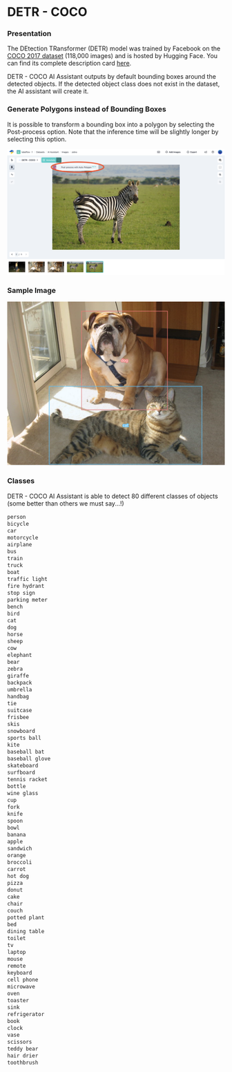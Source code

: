 # DETR - COCO

### Presentation

The DEtection TRansformer (DETR) model was trained by Facebook on the [COCO 2017 dataset](https://cocodataset.org/#explore) (118,000 images) and is hosted by Hugging Face. You can find its complete description card [here](https://huggingface.co/facebook/detr-resnet-50).

DETR - COCO AI Assistant outputs by default bounding boxes around the detected objects. If the detected object class does not exist in the dataset, the AI assistant will create it.

### Generate Polygons instead of Bounding Boxes

It is possible to transform a bounding box into a polygon by selecting the Post-process option. Note that the inference time will be slightly longer by selecting this option.

![Post-processing option to generate polygons instead of bounding boxes](<../.gitbook/assets/image (12).png>)

### Sample Image

![Automatic cat and dog detection by DETR - COCO AI Assistant](<../.gitbook/assets/image (11).png>)

### Classes

DETR - COCO AI Assistant is able to detect 80 different classes of objects (some better than others we must say...!)

```
person
bicycle
car
motorcycle
airplane
bus
train
truck
boat
traffic light
fire hydrant
stop sign
parking meter
bench
bird
cat
dog
horse
sheep
cow
elephant
bear
zebra
giraffe
backpack
umbrella
handbag
tie
suitcase
frisbee
skis
snowboard
sports ball
kite
baseball bat
baseball glove
skateboard
surfboard
tennis racket
bottle
wine glass
cup
fork
knife
spoon
bowl
banana
apple
sandwich
orange
broccoli
carrot
hot dog
pizza
donut
cake
chair
couch
potted plant
bed
dining table
toilet
tv
laptop
mouse
remote
keyboard
cell phone
microwave
oven
toaster
sink
refrigerator
book
clock
vase
scissors
teddy bear
hair drier
toothbrush
```
